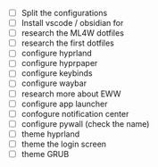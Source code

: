 - [ ] Split the configurations
- [ ] Install vscode / obsidian for
- [ ] research the ML4W dotfiles
- [ ] research the first dotfiles
- [ ] configure hyprland
- [ ] configure hyprpaper
- [ ] configure keybinds
- [ ] configure waybar
- [ ] research more about EWW
- [ ] configure app launcher
- [ ] confogure notification center
- [ ] configure pywall (check the name)
- [ ] theme hyprland
- [ ] theme the login screen
- [ ] theme GRUB